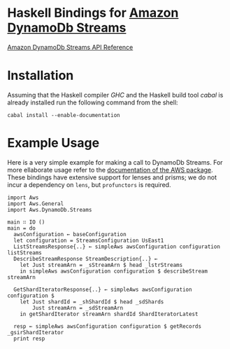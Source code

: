 Haskell Bindings for [Amazon DynamoDb Streams](https://aws.amazon.com/dynamodb/)
=====================================================================

[Amazon DynamoDb Streams API Reference](http://dynamodb-preview.s3-website-us-west-2.amazonaws.com/docs/streams-api/Welcome.html)

Installation
============

Assuming that the Haskell compiler *GHC* and the Haskell build tool *cabal* is
already installed run the following command from the shell:

~~~{.sh}
cabal install --enable-documentation
~~~

Example Usage
=============

Here is a very simple example for making a call to DynamoDb Streams.  For more
ellaborate usage refer to the [documentation of the AWS
package](https://hackage.haskell.org/package/aws). These bindings have
extensive support for lenses and prisms; we do not incur a dependency on
`lens`, but `profunctors` is required.

~~~{.haskell}
import Aws
import Aws.General
import Aws.DynamoDb.Streams

main ∷ IO ()
main = do
  awsConfiguration ← baseConfiguration
  let configuration = StreamsConfiguration UsEast1
  ListStreamsResponse{..} ← simpleAws awsConfiguration configuration listStreams
  DescribeStreamResponse StreamDescription{..} ←
    let Just streamArn = _sStreamArn $ head _lstrStreams
    in simpleAws awsConfiguration configuration $ describeStream streamArn

  GetShardIteratorResponse{..} ← simpleAws awsConfiguration configuration $
    let Just shardId = _shShardId $ head _sdShards
        Just streamArn = _sdStreamArn
    in getShardIterator streamArn shardId ShardIteratorLatest

  resp ← simpleAws awsConfiguration configuration $ getRecords _gsirShardIterator
  print resp
~~~

